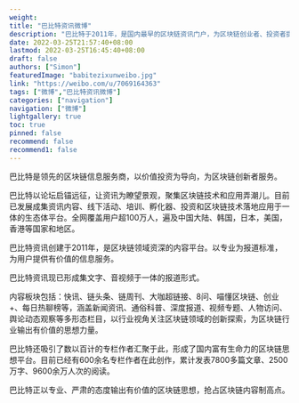 ```yaml
---
weight: 
title: "巴比特资讯微博"
description: "巴比特于2011年，是国内最早的区块链资讯门户，为区块链创业者、投资者提供信息、交流、数据与技术服务"
date: 2022-03-25T21:57:40+08:00
lastmod: 2022-03-25T16:45:40+08:00
draft: false
authors: ["Simon"]
featuredImage: "babitezixunweibo.jpg"
link: "https://weibo.com/u/7069164363"
tags: ["微博","巴比特资讯微博"]
categories: ["navigation"]
navigation: ["微博"]
lightgallery: true
toc: true
pinned: false
recommend: false
recommend1: false
---
```

巴比特是领先的区块链信息服务商，以价值投资为导向，为区块链创新者服务。

巴比特以论坛启锚远征，让资讯为瞭望景观，聚集区块链技术和应用弄潮儿。目前已发展成集资讯内容、线下活动、培训、孵化器、投资和区块链技术落地应用于一体的生态体平台。全网覆盖用户超100万人，遍及中国大陆、韩国，日本，美国，香港等国家和地区。

巴比特资讯创建于2011年，是区块链领域资深的内容平台。以专业为报道标准，为用户提供有价值的信息服务。

巴比特资讯现已形成集文字、音视频于一体的报道形式。

内容板块包括：快讯、链头条、链周刊、大咖超链接、8问、喵懂区块链、创业+、每日热聊榜等，涵盖新闻资讯、通俗科普、深度报道、视频专题、人物访问、舆论动态观察等多形态栏目，以行业视角关注区块链领域的创新探索，为区块链行业输出有价值的思想力量。

巴比特还吸引了数以百计的专栏作者汇聚于此，形成了国内富有生命力的区块链思想平台。目前已经有600余名专栏作者在此创作，累计发表7800多篇文章、2500万字、9600余万人次的阅读。

巴比特正以专业、严肃的态度输出有价值的区块链思想，抢占区块链内容制高点。